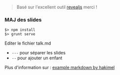 > Basé sur l'excellent outil [revealjs](http://lab.hakim.se/reveal-js/) merci !

### MAJ des slides

```
$> npm install
$> grunt serve
```

Editer le fichier talk.md

* `---` pour séparer les slides
* `--` pour ajouter un enfant

Plus d'information sur : [example markdown by hakimel](https://github.com/hakimel/reveal.js/blob/master/plugin/markdown/example.html)
